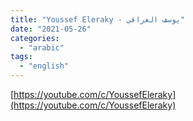 ```yaml
---
title: "Youssef Eleraky - يوسف العراقي"
date: "2021-05-26"
categories:
  - "arabic"
tags:
  - "english"
---
```


[https://youtube.com/c/YoussefEleraky](https://youtube.com/c/YoussefEleraky)
